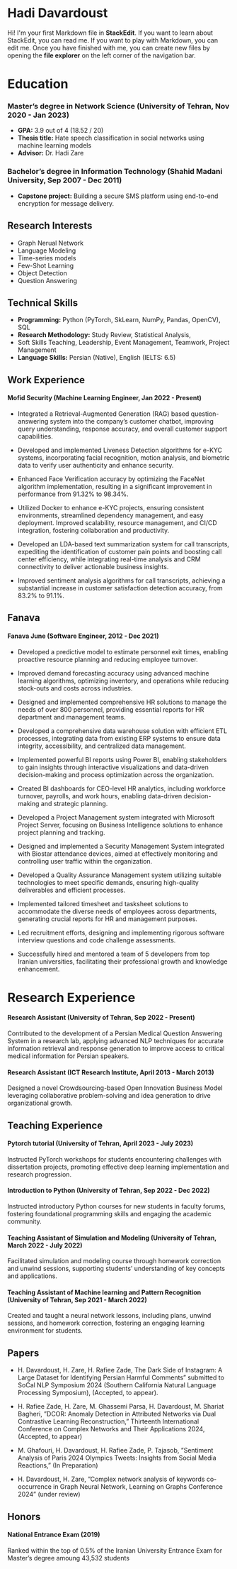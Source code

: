 # Hadi Davardoust

Hi! I'm your first Markdown file in **StackEdit**. If you want to learn about StackEdit, you can read me. If you want to play with Markdown, you can edit me. Once you have finished with me, you can create new files by opening the **file explorer** on the left corner of the navigation bar.


# Education

### Master’s degree in Network Science (University of Tehran, Nov 2020 - Jan 2023)
- **GPA:** 3.9 out of 4 (18.52 / 20)
- **Thesis title:** Hate speech classification in social networks using machine learning models
- **Advisor:** Dr. Hadi Zare  

### Bachelor’s degree in Information Technology (Shahid Madani University, Sep 2007 - Dec 2011)
- **Capstone project:** Building a secure SMS platform using end-to-end encryption for message delivery.

## Research Interests

- Graph Nerual Network  
- Language Modeling  
- Time-series models  
- Few-Shot Learning  
- Object Detection  
- Question Answering

## Technical Skills

- **Programming:** Python (PyTorch, SkLearn, NumPy, Pandas, OpenCV), SQL  
- **Research Methodology:** Study Review, Statistical Analysis,  
- Soft Skills Teaching, Leadership, Event Management, Teamwork, Project Management  
- **Language Skills:** Persian (Native), English (IELTS: 6.5)

## Work Experience
#### Mofid Security (Machine Learning Engineer,  Jan 2022 - Present)
* Integrated a Retrieval-Augmented Generation (RAG) based question-answering system into the company’s customer chatbot, improving query understanding, response accuracy, and overall customer support capabilities.

- Developed and implemented Liveness Detection algorithms for e-KYC systems, incorporating facial recognition, motion analysis, and biometric data to verify user authenticity and enhance security.  

- Enhanced Face Verification accuracy by optimizing the FaceNet algorithm implementation, resulting in a significant improvement in performance from 91.32% to 98.34%.  
- Utilized Docker to enhance e-KYC projects, ensuring consistent environments, streamlined dependency management, and easy deployment. Improved scalability, resource management, and CI/CD integration, fostering collaboration and productivity.  
- Developed an LDA-based text summarization system for call transcripts, expediting the identification of customer pain points and boosting call center efficiency, while integrating real-time analysis and CRM connectivity to deliver actionable business insights.  
- Improved sentiment analysis algorithms for call transcripts, achieving a substantial increase in  customer satisfaction detection accuracy, from 83.2% to 91.1%.

## Fanava

#### Fanava June (Software Engineer, 2012 - Dec 2021) 
- Developed a predictive model to estimate personnel exit times, enabling proactive resource planning and reducing employee turnover.  

- Improved demand forecasting accuracy using advanced machine learning algorithms, optimizing  inventory, and operations while reducing stock-outs and costs across industries.  
- Designed and implemented comprehensive HR solutions to manage the needs of over 800 personnel, providing essential reports for HR department and management teams.  
-  Developed a comprehensive data warehouse solution with efficient ETL processes, integrating data  from existing ERP systems to ensure data integrity, accessibility, and centralized data management.  
-  Implemented powerful BI reports using Power BI, enabling stakeholders to gain insights through interactive visualizations and data-driven decision-making and process optimization across the  organization.  
-  Created BI dashboards for CEO-level HR analytics, including workforce turnover, payrolls, and  work hours, enabling data-driven decision-making and strategic planning.  
-  Developed a Project Management system integrated with Microsoft Project Server, focusing on  Business Intelligence solutions to enhance project planning and tracking.  
-  Designed and implemented a Security Management System integrated with Biostar attendance  devices, aimed at effectively monitoring and controlling user traffic within the organization.  
-  Developed a Quality Assurance Management system utilizing suitable technologies to meet specific  demands, ensuring high-quality deliverables and efficient processes.  
-  Implemented tailored timesheet and tasksheet solutions to accommodate the diverse needs of employees across departments, generating crucial reports for HR and management purposes.  
-  Led recruitment efforts, designing and implementing rigorous software interview questions and  code challenge assessments.  
-  Successfully hired and mentored a team of 5 developers from top Iranian universities, facilitating  their professional growth and knowledge enhancement.

# Research Experience

#### Research Assistant (University of Tehran, Sep 2022 - Present) 

Contributed to the development of a Persian Medical Question Answering System in a research  lab, applying advanced NLP techniques for accurate information retrieval and response generation to improve access to critical medical information for Persian speakers.

#### Research Assistant (ICT Research Institute, April 2013 - March 2013) 
Designed a novel Crowdsourcing-based Open Innovation Business Model leveraging collaborative problem-solving and idea generation to drive organizational growth.


## Teaching Experience

#### Pytorch tutorial (University of Tehran, April 2023 - July 2023) 

Instructed PyTorch workshops for students encountering challenges with dissertation projects,  promoting effective deep learning implementation and research progression.

#### Introduction to Python (University of Tehran, Sep 2022 - Dec 2022) 
Instructed introductory Python courses for new students in faculty forums, fostering foundational programming skills and engaging the academic community.

#### Teaching Assistant of Simulation and Modeling (University of Tehran, March 2022 - July 2022) 

Facilitated simulation and modeling course through homework correction and unwind sessions, supporting students’ understanding of key concepts and applications.

#### Teaching Assistant of Machine learning and Pattern Recognition (University of Tehran, Sep 2021 - March 2022) 

Created and taught a neural network lessons, including plans, unwind sessions, and homework correction, fostering an engaging learning environment for students.

## Papers

- H. Davardoust, H. Zare, H. Rafiee Zade, The Dark Side of Instagram: A Large Dataset for  Identifying Persian Harmful Comments” submitted to SoCal NLP Symposium 2024 (Southern  California Natural Language Processing Symposium), (Accepted, to appear).
  
- H. Rafiee Zade, H. Zare, M. Ghassemi Parsa, H. Davardoust, M. Shariat Bagheri, ”DCOR:  Anomaly Detection in Attributed Networks via Dual Contrastive Learning Reconstruction,” Thirteenth International Conference on Complex Networks and Their Applications 2024, (Accepted,  to appear)  
- M. Ghafouri, H. Davardoust, H. Rafiee Zade, P. Tajasob, ”Sentiment Analysis of Paris 2024  Olympics Tweets: Insights from Social Media Reactions,” (In Preparation)  
- H. Davardoust, H. Zare, ”Complex network analysis of keywords co-occurrence in Graph Neural  Network, Learning on Graphs Conference 2024” (under review)

## Honors

#### National Entrance Exam (2019) 
 Ranked within the top of 0.5% of the Iranian University  Entrance Exam for Master’s degree amoung 43,532 students
